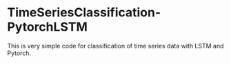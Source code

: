 # TimeSeriesClassification-PytorchLSTM

This is very simple code for classification of time series data with LSTM and Pytorch.
